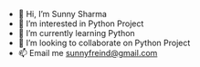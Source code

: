 - 👋 Hi, I’m Sunny Sharma
- 👀 I’m interested in Python Project
- 🌱 I’m currently learning Python
- 💞️ I’m looking to collaborate on Python Project
- 📫 Email me sunnyfreind@gmail.com

<!---
sfreind/sfreind is a ✨ special ✨ repository because its `README.md` (this file) appears on your GitHub profile.
You can click the Preview link to take a look at your changes.
--->
